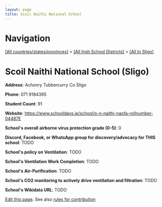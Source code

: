 ```yaml
---
layout: page
title: Scoil Naithi National School
---
```

# Navigation

[[All countries/states/provinces]](../../..) > [[All Irish School Districts]](../..) > [[All In Sligo]](..)

# Scoil Naithi National School (Sligo)

**Address**: Achonry Tubbercurry Co Sligo

**Phone**: 071 9184395

**Student Count**: 91

**Website**: <https://www.schooldays.ie/school/s-n-naithi-naofa-rollnumber-04487E>

**School's overall airborne virus protection grade (0-5)**: 0

**Discord, Facebook, or WhatsApp group for discovery/advocacy for THIS school**: TODO

**School's policy on Ventilation**: TODO

**School's Ventilation Work Completion**: TODO

**School's Air-Purification**: TODO

**School's CO2 monitoring to actively drive ventilation and filtration**: TODO

**School's Wikidata URL**: TODO


[Edit this page](https://github.com/ventilate-schools/Ireland/edit/main/./Sligo/Scoil_Naithi_National_School.md). See also [rules for contribution](../../../contribution-rules/)